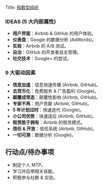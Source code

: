 Title: <a href="obsidian://open?file=2.%20Areas%2F%E8%AE%A4%E7%9F%A5%E7%A7%91%E5%AD%A6%2F%E6%8C%87%E6%95%B0%E5%9E%8B%E7%BB%84%E7%BB%87.md">指数型组织</a>


### IDEAS (5 大内部属性)

*   **用户界面**：Airbnb & GitHub 的用户体验。
*   **仪表盘**：Google 的数据分析 (AdWords)。
*   **实验**：Airbnb 的 A/B 测试。
*   **自治**：GitHub 的开发者自主管理。
*   **社交技术**：Google+ 的尝试。

### 9 大驱动因素

*   **信息加速**：信息快速传播 (Airbnb, GitHub)。
*   **去货币化**：免费服务 & 广告盈利 (Google)。
*   **颠覆成常态**：颠覆性影响 (Airbnb, GitHub)。
*   **专家不再**：用户贡献 (Airbnb, GitHub)。
*   **5 年计划过时**：快速迭代 (Google)。
*   **小公司优势**：快速适应 (Airbnb, GitHub)。
*   **租赁胜于拥有**：Airbnb 的租赁模式。
*   **信任 & 开放**：信任系统 (Airbnb, GitHub)。
*   **一切可测**：数据分析 (Google)。


## 行动点/待办事项

*   制定个人 MTP。
*   学习并应用相关技能。
*   积极参与社群 & 实验。
